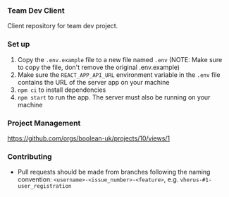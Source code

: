 ### Team Dev Client

Client repository for team dev project.

### Set up

1. Copy the `.env.example` file to a new file named `.env` (NOTE: Make sure to copy the file, don't remove the original .env.example)
2. Make sure the `REACT_APP_API_URL` environment variable in the `.env` file contains the URL of the server app on your machine
3. `npm ci` to install dependencies
4. `npm start` to run the app. The server must also be running on your machine

### Project Management

https://github.com/orgs/boolean-uk/projects/10/views/1

### Contributing

- Pull requests should be made from branches following the naming convention: `<username>-<issue_number>-<feature>`, e.g. `vherus-#1-user_registration`
